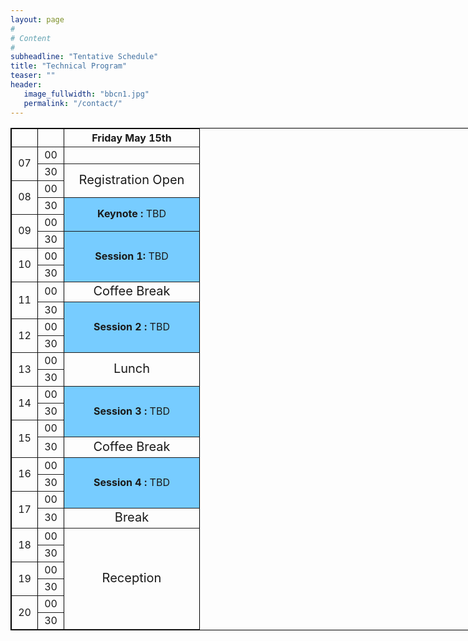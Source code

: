 ```yaml
---
layout: page
#
# Content
#
subheadline: "Tentative Schedule"
title: "Technical Program"
teaser: ""
header:
   image_fullwidth: "bbcn1.jpg"
   permalink: "/contact/"
---
```


<table border="1" style="width:750px; text-align:center; vertical-align=middle; border:1px solid black; ">
 
 <tr>
  <th width="25">  </th>
  <th width="25">  </th>
  <th width="200" style="text-align:center;" > Friday May 15th</th>
 </tr>


 <tr>
  <td rowspan="2"> 07 </td>
  <td> 00 </td>
  <td> </td>
 </tr>

 <tr>
  <td> 30 </td>
  <td rowspan="2" style="text-align:center; vertical-align:middle; font-size:20px;"> Registration Open </td>
 </tr>

 <tr>
  <td rowspan="2"> 08 </td>
  <td> 00 </td>
 </tr>

 <tr>
  <td> 30 </td>
  <td colspan="2" rowspan="2" style="text-align:center; vertical-align:middle; background: #7cf;"> <b> Keynote : </b> TBD</td>
 </tr>

 <tr>
  <td rowspan="2"> 09 </td>
  <td> 00 </td>
 </tr>

 <tr>
  <td> 30 </td>
  <td colspan="1" rowspan="3" style="background: #7cf"><b> Session 1: </b> TBD </td>
 </tr>

 <tr>
  <td rowspan="2"> 10 </td>
  <td> 00 </td>
 </tr>

 <tr>
  <td> 30 </td>
 </tr>

 <tr>
  <td rowspan="2"> 11 </td>
  <td> 00 </td>
  <td colspan="1" rowspan="1" style="text-align:center; vertical-align:middle; font-size:20px;"> Coffee Break </td>
 </tr>

 <tr>
  <td> 30 </td>
  <td colspan="1" rowspan="3" style="background: #7cf"><b> Session 2 : </b> TBD </td>
 </tr>

 <tr>
  <td rowspan="2"> 12 </td>
  <td> 00 </td>
 </tr>

 <tr>
  <td> 30 </td>
 </tr>

 <tr>
  <td rowspan="2"> 13 </td>
  <td> 00 </td>
  <td colspan="1" rowspan="2" style="text-align:center; vertical-align:middle; font-size:20px;"> Lunch </td>
 </tr>

 <tr>
  <td> 30 </td>
 </tr>

 <tr>
  <td rowspan="2"> 14 </td>
  <td> 00 </td>
  <td colspan="1" rowspan="3" style="background: #7cf"><b> Session 3 : </b> TBD </td>
 </tr>

 <tr>
  <td> 30 </td>
 </tr>

 <tr>
  <td rowspan="2"> 15 </td>
  <td> 00 </td>
 </tr>

 <tr>
  <td> 30 </td>
  <td colspan="1" rowspan="1" style="text-align:center; vertical-align:middle; font-size:20px;"> Coffee Break </td>
 </tr>

 <tr>
  <td rowspan="2"> 16 </td>
  <td> 00 </td>
  <td colspan="1" rowspan="3" style="background: #7cf"><b> Session 4 : </b> TBD </td>
 </tr>

 <tr>
  <td> 30 </td>
 </tr>

 <tr>
  <td rowspan="2"> 17 </td>
  <td> 00 </td>
 </tr>

 <tr>
  <td> 30 </td>
  <td colspan="1" rowspan="1" style="text-align:center; vertical-align:middle; font-size:20px;"> Break </td>
 </tr>

 <tr>
  <td rowspan="2"> 18 </td>
  <td> 00 </td>
  <td colspan="1" rowspan="6" style="text-align:center; vertical-align:middle; font-size:20px; "> Reception </td>
 </tr>

 <tr>
  <td> 30 </td>
 </tr>

 <tr>
  <td rowspan="2"> 19 </td>
  <td> 00 </td>
 </tr>

 <tr>
  <td> 30 </td>
 </tr>

 <tr>
  <td rowspan="2"> 20 </td>
  <td> 00 </td>
 </tr>

 <tr>
  <td> 30 </td>
 </tr>


</table>


